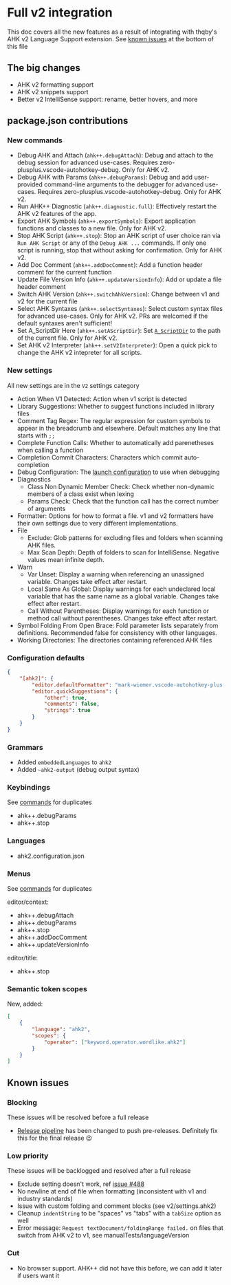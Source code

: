 # Full v2 integration

This doc covers all the new features as a result of integrating with thqby's AHK v2 Language Support extension. See [known issues](#known-issues) at the bottom of this file

## The big changes

-   AHK v2 formatting support
-   AHK v2 snippets support
-   Better v2 IntelliSense support: rename, better hovers, and more

## package.json contributions

### New commands

-   Debug AHK and Attach (`ahk++.debugAttach`): Debug and attach to the debug session for advanced use-cases. Requires zero-plusplus.vscode-autohotkey-debug. Only for AHK v2.
-   Debug AHK with Params (`ahk++.debugParams`): Debug and add user-provided command-line arguments to the debugger for advanced use-cases. Requires zero-plusplus.vscode-autohotkey-debug. Only for AHK v2.
-   Run AHK++ Diagnostic (`ahk++.diagnostic.full`): Effectively restart the AHK v2 features of the app.
-   Export AHK Symbols (`ahk++.exportSymbols`): Export application functions and classes to a new file. Only for AHK v2.
-   Stop AHK Script (`ahk++.stop`): Stop an AHK script of user choice ran via `Run AHK Script` or any of the `Debug AHK ...` commands. If only one script is running, stop that without asking for confirmation. Only for AHK v2.
-   Add Doc Comment (`ahk++.addDocComment`): Add a function header comment for the current function
-   Update File Version Info (`ahk++.updateVersionInfo`): Add or update a file header comment
-   Switch AHK Version (`ahk++.switchAhkVersion`): Change between v1 and v2 for the current file
-   Select AHK Syntaxes (`ahk++.selectSyntaxes`): Select custom syntax files for advanced use-cases. Only for AHK v2. PRs are welcomed if the default syntaxes aren't sufficient!
-   Set A_ScriptDir Here (`ahk++.setAScriptDir`): Set [`A_ScriptDir`](https://www.autohotkey.com/docs/v2/Variables.htm#ScriptDir) to the path of the current file. Only for AHK v2.
-   Set AHK v2 Interpreter (`ahk++.setV2Interpreter`): Open a quick pick to change the AHK v2 intepreter for all scripts.

### New settings

All new settings are in the `V2` settings category

-   Action When V1 Detected: Action when v1 script is detected
-   Library Suggestions: Whether to suggest functions included in library files
-   Comment Tag Regex: The regular expression for custom symbols to appear in the breadcrumb and elsewhere. Default matches any line that starts with `;;`
-   Complete Function Calls: Whether to automatically add parenetheses when calling a function
-   Completion Commit Characters: Characters which commit auto-completion
-   Debug Configuration: The [launch configuration](https://code.visualstudio.com/docs/editor/debugging#_launch-configurations) to use when debugging
-   Diagnostics
    -   Class Non Dynamic Member Check: Check whether non-dynamic members of a class exist when lexing
    -   Params Check: Check that the function call has the correct number of arguments
-   Formatter: Options for how to format a file. v1 and v2 formatters have their own settings due to very different implementations.
-   File
    -   Exclude: Glob patterns for excluding files and folders when scanning AHK files.
    -   Max Scan Depth: Depth of folders to scan for IntelliSense. Negative values mean infinite depth.
-   Warn
    -   Var Unset: Display a warning when referencing an unassigned variable. Changes take effect after restart.
    -   Local Same As Global: Display warnings for each undeclared local variable that has the same name as a global variable. Changes take effect after restart.
    -   Call Without Parentheses: Display warnings for each function or method call without parentheses. Changes take effect after restart.
-   Symbol Folding From Open Brace: Fold parameter lists separately from definitions. Recommended false for consistency with other languages.
-   Working Directories: The directories containing referenced AHK files

### Configuration defaults

```json
{
    "[ahk2]": {
        "editor.defaultFormatter": "mark-wiemer.vscode-autohotkey-plus-plus",
        "editor.quickSuggestions": {
            "other": true,
            "comments": false,
            "strings": true
        }
    }
}
```

### Grammars

-   Added `embeddedLanguages` to `ahk2`
-   Added `~ahk2-output` (debug output syntax)

### Keybindings

See [commands](#commands) for duplicates

-   ahk++.debugParams
-   ahk++.stop

### Languages

-   ahk2.configuration.json

### Menus

See [commands](#commands) for duplicates

editor/context:

-   ahk++.debugAttach
-   ahk++.debugParams
-   ahk++.stop
-   ahk++.addDocComment
-   ahk++.updateVersionInfo

editor/title:

-   ahk++.stop

### Semantic token scopes

New, added:

```json
[
    {
        "language": "ahk2",
        "scopes": {
            "operator": ["keyword.operator.wordlike.ahk2"]
        }
    }
]
```

## Known issues

### Blocking

These issues will be resolved before a full release

-   [Release pipeline](../.github/workflows/deploy.yml) has been changed to push pre-releases. Definitely fix this for the final release 😉

### Low priority

These issues will be backlogged and resolved after a full release

-   Exclude setting doesn't work, ref [issue #488](https://github.com/mark-wiemer-org/ahkpp/issues/488)
-   No newline at end of file when formatting (inconsistent with v1 and industry standards)
-   Issue with custom folding and comment blocks (see v2/settings.ahk2)
-   Cleanup `indentString` to be "spaces" vs "tabs" with a `tabSize` option as well
-   Error message: `Request textDocument/foldingRange failed.` on files that switch from AHK v2 to v1, see manualTests/languageVersion

### Cut

-   No browser support. AHK++ did not have this before, we can add it later if users want it
